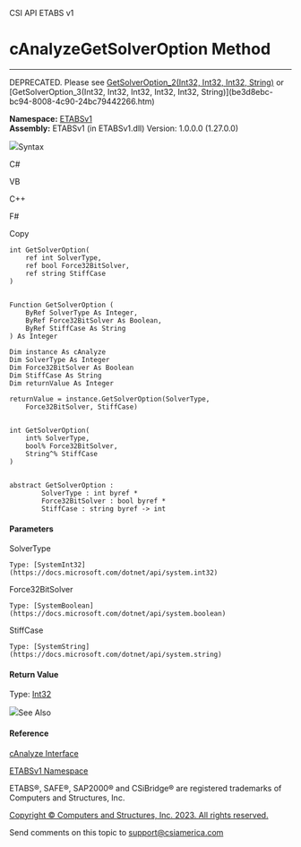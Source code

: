 ﻿

CSI API ETABS v1

# cAnalyzeGetSolverOption Method  
  
---  
  
DEPRECATED. Please see [GetSolverOption_2(Int32, Int32, Int32,
String)](f07d0feb-6508-0ec3-b47a-f5186f578689.htm) or
[GetSolverOption_3(Int32, Int32, Int32, Int32, Int32, String)](be3d8ebc-
bc94-8008-4c90-24bc79442266.htm)

**Namespace:** [ETABSv1](2780f1b8-2033-5289-2298-1cdb2a7508d9.htm)  
**Assembly:** ETABSv1 (in ETABSv1.dll) Version: 1.0.0.0 (1.27.0.0)

![](../icons/SectionExpanded.png)Syntax

C#

VB

C++

F#

Copy

    
    
    int GetSolverOption(
    	ref int SolverType,
    	ref bool Force32BitSolver,
    	ref string StiffCase
    )
    
    
    Function GetSolverOption ( 
    	ByRef SolverType As Integer,
    	ByRef Force32BitSolver As Boolean,
    	ByRef StiffCase As String
    ) As Integer
    
    Dim instance As cAnalyze
    Dim SolverType As Integer
    Dim Force32BitSolver As Boolean
    Dim StiffCase As String
    Dim returnValue As Integer
    
    returnValue = instance.GetSolverOption(SolverType, 
    	Force32BitSolver, StiffCase)
    
    
    int GetSolverOption(
    	int% SolverType, 
    	bool% Force32BitSolver, 
    	String^% StiffCase
    )
    
    
    abstract GetSolverOption : 
            SolverType : int byref * 
            Force32BitSolver : bool byref * 
            StiffCase : string byref -> int 
    

#### Parameters

SolverType

    Type: [SystemInt32](https://docs.microsoft.com/dotnet/api/system.int32)  

Force32BitSolver

    Type: [SystemBoolean](https://docs.microsoft.com/dotnet/api/system.boolean)  

StiffCase

    Type: [SystemString](https://docs.microsoft.com/dotnet/api/system.string)  

#### Return Value

Type: [Int32](https://docs.microsoft.com/dotnet/api/system.int32)

![](../icons/SectionExpanded.png)See Also

#### Reference

[cAnalyze Interface](025793e2-df8b-7de9-b63c-3a76763bae64.htm)

[ETABSv1 Namespace](2780f1b8-2033-5289-2298-1cdb2a7508d9.htm)

ETABS®, SAFE®, SAP2000® and CSiBridge® are registered trademarks of Computers
and Structures, Inc.  

[Copyright © Computers and Structures, Inc. 2023. All rights
reserved.](http://www.csiamerica.com)

Send comments on this topic to
[support@csiamerica.com](mailto:support%40csiamerica.com?Subject=CSI%20API%20ETABS%20v1)


